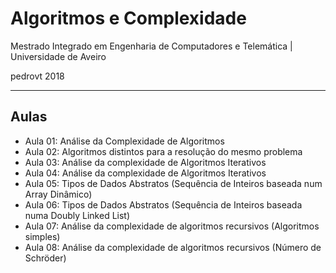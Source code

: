 # Algoritmos e Complexidade
Mestrado Integrado em Engenharia de Computadores e Telemática | Universidade de Aveiro

pedrovt 2018

----------------
## Aulas
  - Aula 01: Análise da Complexidade de Algoritmos
  - Aula 02: Algoritmos distintos para a resolução do mesmo problema
  - Aula 03: Análise da complexidade de Algoritmos Iterativos
  - Aula 04: Análise da complexidade de Algoritmos Iterativos
  - Aula 05: Tipos de Dados Abstratos (Sequência de Inteiros baseada num Array Dinâmico)
  - Aula 06: Tipos de Dados Abstratos (Sequência de Inteiros baseada numa Doubly Linked List)
  - Aula 07: Análise da complexidade de algoritmos recursivos (Algoritmos simples)
  - Aula 08: Análise da complexidade de algoritmos recursivos (Número de Schröder)